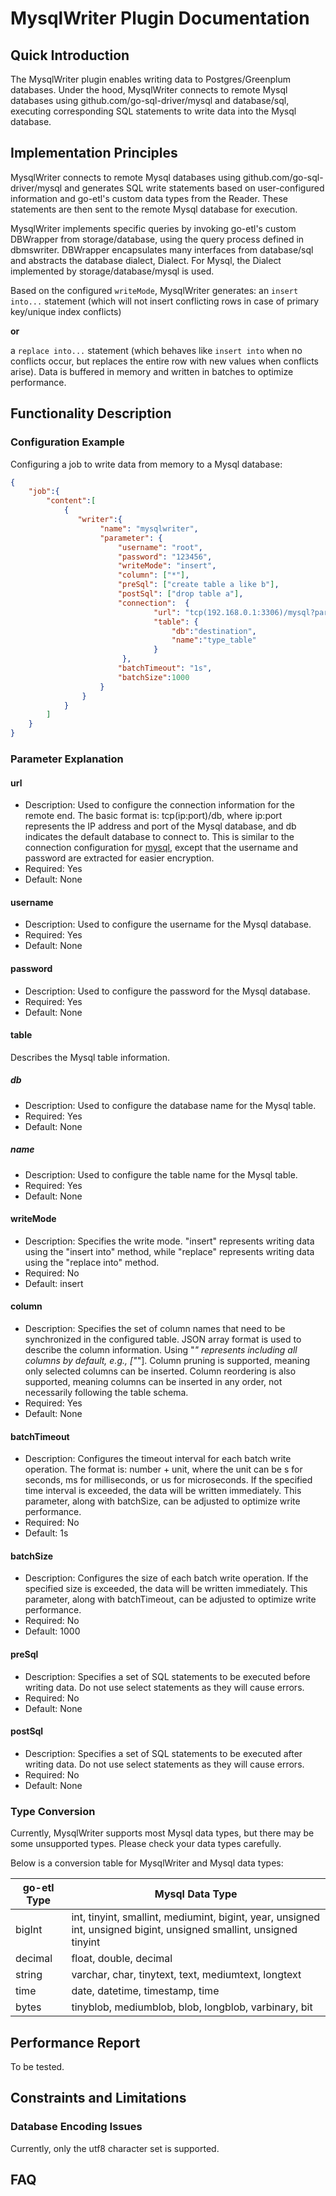 # MysqlWriter Plugin Documentation

## Quick Introduction

The MysqlWriter plugin enables writing data to Postgres/Greenplum databases. Under the hood, MysqlWriter connects to remote Mysql databases using github.com/go-sql-driver/mysql and database/sql, executing corresponding SQL statements to write data into the Mysql database.

## Implementation Principles

MysqlWriter connects to remote Mysql databases using github.com/go-sql-driver/mysql and generates SQL write statements based on user-configured information and go-etl's custom data types from the Reader. These statements are then sent to the remote Mysql database for execution.

MysqlWriter implements specific queries by invoking go-etl's custom DBWrapper from storage/database, using the query process defined in dbmswriter. DBWrapper encapsulates many interfaces from database/sql and abstracts the database dialect, Dialect. For Mysql, the Dialect implemented by storage/database/mysql is used.

Based on the configured `writeMode`, MysqlWriter generates: 
an `insert into...` statement (which will not insert conflicting rows in case of primary key/unique index conflicts) 

**or** 

a `replace into...` statement (which behaves like `insert into` when no conflicts occur, but replaces the entire row with new values when conflicts arise). Data is buffered in memory and written in batches to optimize performance.

## Functionality Description

### Configuration Example

Configuring a job to write data from memory to a Mysql database:

```json
{
    "job":{
        "content":[
            {
               "writer":{
                    "name": "mysqlwriter",
                    "parameter": {
                        "username": "root",
                        "password": "123456",
                        "writeMode": "insert",
                        "column": ["*"],
                        "preSql": ["create table a like b"],
                        "postSql": ["drop table a"],
                        "connection":  {
                                "url": "tcp(192.168.0.1:3306)/mysql?parseTime=false",
                                "table": {
                                    "db":"destination",
                                    "name":"type_table"
                                }
                         },
                        "batchTimeout": "1s",
                        "batchSize":1000
                    }
                }
            }
        ]
    }
}
```

### Parameter Explanation

#### url

- Description: Used to configure the connection information for the remote end. The basic format is: tcp(ip:port)/db, where ip:port represents the IP address and port of the Mysql database, and db indicates the default database to connect to. This is similar to the connection configuration for [mysql](https://github.com/go-sql-driver/mysql), except that the username and password are extracted for easier encryption.
- Required: Yes
- Default: None

#### username

- Description: Used to configure the username for the Mysql database.
- Required: Yes
- Default: None

#### password

- Description: Used to configure the password for the Mysql database.
- Required: Yes
- Default: None

#### table

Describes the Mysql table information.

##### db

- Description: Used to configure the database name for the Mysql table.
- Required: Yes
- Default: None

##### name

- Description: Used to configure the table name for the Mysql table.
- Required: Yes
- Default: None

#### writeMode

- Description: Specifies the write mode. "insert" represents writing data using the "insert into" method, while "replace" represents writing data using the "replace into" method.
- Required: No
- Default: insert

#### column

- Description: Specifies the set of column names that need to be synchronized in the configured table. JSON array format is used to describe the column information. Using "*" represents including all columns by default, e.g., ["*"]. Column pruning is supported, meaning only selected columns can be inserted. Column reordering is also supported, meaning columns can be inserted in any order, not necessarily following the table schema.
- Required: Yes
- Default: None

#### batchTimeout

- Description: Configures the timeout interval for each batch write operation. The format is: number + unit, where the unit can be s for seconds, ms for milliseconds, or us for microseconds. If the specified time interval is exceeded, the data will be written immediately. This parameter, along with batchSize, can be adjusted to optimize write performance.
- Required: No
- Default: 1s

#### batchSize

- Description: Configures the size of each batch write operation. If the specified size is exceeded, the data will be written immediately. This parameter, along with batchTimeout, can be adjusted to optimize write performance.
- Required: No
- Default: 1000

#### preSql

- Description: Specifies a set of SQL statements to be executed before writing data. Do not use select statements as they will cause errors.
- Required: No
- Default: None

#### postSql

- Description: Specifies a set of SQL statements to be executed after writing data. Do not use select statements as they will cause errors.
- Required: No
- Default: None

### Type Conversion

Currently, MysqlWriter supports most Mysql data types, but there may be some unsupported types. Please check your data types carefully.

Below is a conversion table for MysqlWriter and Mysql data types:

| go-etl Type | Mysql Data Type                                        |
| ----------  | --------------------------------------------------- |
| bigInt      | int, tinyint, smallint, mediumint, bigint, year, unsigned int, unsigned bigint, unsigned smallint, unsigned tinyint       |
| decimal     | float, double, decimal                                 |
| string      | varchar, char, tinytext, text, mediumtext, longtext   |
| time        | date, datetime, timestamp, time                        |
| bytes       | tinyblob, mediumblob, blob, longblob, varbinary, bit  |

## Performance Report

To be tested.

## Constraints and Limitations

### Database Encoding Issues

Currently, only the utf8 character set is supported.

## FAQ
